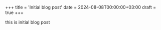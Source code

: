 +++
title = 'Initial blog post'
date = 2024-08-08T00:00:00+03:00
draft = true
+++

this is initial blog post
